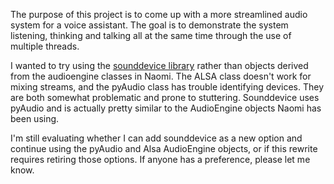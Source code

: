 The purpose of this project is to come up with a more streamlined audio system
for a voice assistant. The goal is to demonstrate the system listening,
thinking and talking all at the same time through the use of multiple threads.

I wanted to try using the [sounddevice library](http://python-sounddevice.readthedocs.io/) rather than objects derived from
the audioengine classes in Naomi. The ALSA class doesn't work for mixing
streams, and the pyAudio class has trouble identifying devices. They are both
somewhat problematic and prone to stuttering. Sounddevice uses pyAudio and is
actually pretty similar to the AudioEngine objects Naomi has been using.

I'm still evaluating whether I can add sounddevice as a new option and
continue using the pyAudio and Alsa AudioEngine objects, or if this rewrite
requires retiring those options. If anyone has a preference, please let me
know.

